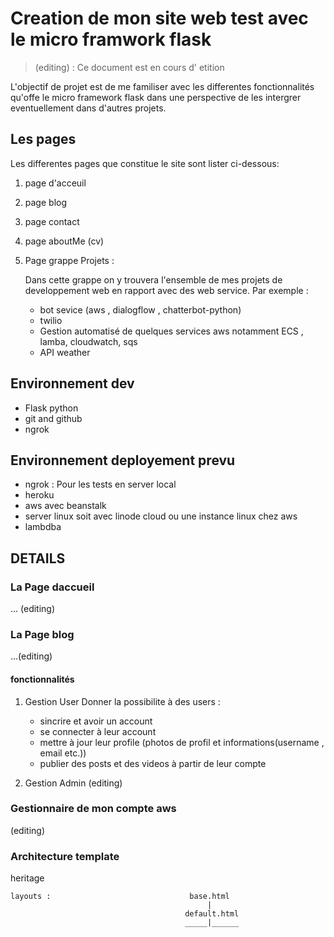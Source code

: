 # Creation de mon site web test avec le micro framwork flask  
> (editing) : Ce document est en cours d' etition


L'objectif de projet est de me familiser avec les differentes fonctionnalités qu'offe le micro framework flask dans une perspective de les intergrer eventuellement dans d'autres projets.

## Les pages

Les differentes pages que constitue le site sont lister ci-dessous:

1. page d'acceuil 
2. page blog
3. page contact
4. page aboutMe (cv)
5. Page grappe Projets : 

    Dans cette grappe on y trouvera l'ensemble de mes projets de developpement web en rapport avec des web service. 
    Par exemple : 
    - bot sevice (aws , dialogflow , chatterbot-python)
    - twilio
    - Gestion automatisé de quelques services aws notamment ECS , lamba,  cloudwatch, sqs
    - API weather
    
## Environnement dev

- Flask python
- git and github
- ngrok 
## Environnement deployement prevu
- ngrok : Pour les tests en server local
- heroku
- aws avec beanstalk
- server linux soit avec linode cloud ou une instance linux chez aws
- lambdba

 ## DETAILS

### La Page daccueil
... (editing)
### La Page blog  
...(editing)
#### fonctionnalités

1. Gestion User
Donner la possibilite à des users :
    - sincrire et avoir un account  
    - se connecter à leur account
    - mettre à jour leur profile (photos de profil et informations(username , email etc.))  
    - publier des posts et des videos à partir de leur compte

2. Gestion Admin
(editing)

### Gestionnaire de mon compte aws
(editing)


### Architecture template 

heritage
```
layouts :                               base.html
                                            |
                                       default.html
                                       _____|______






```

